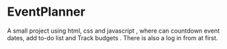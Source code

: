 # EventPlanner
A small project using html, css and javascript , where can countdown event dates, add to-do list and Track budgets . There is also a log in from at first. 
